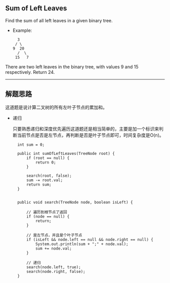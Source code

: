 ## Sum of Left Leaves

Find the sum of all left leaves in a given binary tree.

- Example:

  ```
    3
   / \
  9  20
    /  \
   15   7
  ```

There are two left leaves in the binary tree, with values 9 and 15 respectively. Return 24.

---

## 解题思路

这道题是说计算二叉树的所有左叶子节点的累加和。

- 递归

  只要熟悉递归和深度优先遍历这道题还是相当简单的，主要是加一个标识来判断当前节点是否是左节点，再判断是否是叶子节点即可，时间复杂度是O(n)。

  ```
	int sum = 0;

	public int sumOfLeftLeaves(TreeNode root) {
		if (root == null) {
			return 0;
		}

		search(root, false);
		sum -= root.val;
		return sum;
	}


	public void search(TreeNode node, boolean isLeft) {
		
		// 遍历到根节点了返回
		if (node == null) {
			return;
		}

		// 是左节点，并且是个叶子节点
		if (isLeft && node.left == null && node.right == null) {
			System.out.println(sum + ";" + node.val);
			sum += node.val;
		}

		// 递归
		search(node.left, true);
		search(node.right, false);
	}

  ```
